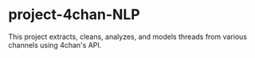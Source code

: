 # project-4chan-NLP
This project extracts, cleans, analyzes, and models threads from various channels using 4chan's API.

